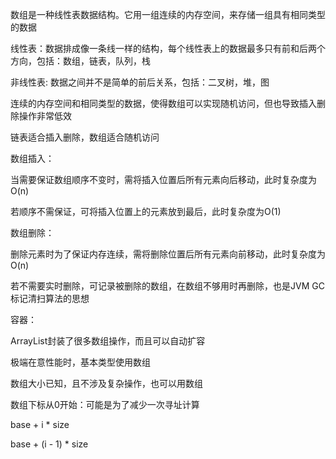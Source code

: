 数组是一种线性表数据结构。它用一组连续的内存空间，来存储一组具有相同类型的数据

线性表：数据排成像一条线一样的结构，每个线性表上的数据最多只有前和后两个方向，包括：数组，链表，队列，栈

非线性表: 数据之间并不是简单的前后关系，包括：二叉树，堆，图

连续的内存空间和相同类型的数据，使得数组可以实现随机访问，但也导致插入删除操作非常低效

链表适合插入删除，数组适合随机访问

数组插入：

当需要保证数组顺序不变时，需将插入位置后所有元素向后移动，此时复杂度为O(n)

若顺序不需保证，可将插入位置上的元素放到最后，此时复杂度为O(1)

数组删除：

删除元素时为了保证内存连续，需将删除位置后所有元素向前移动，此时复杂度为O(n)

若不需要实时删除，可记录被删除的数组，在数组不够用时再删除，也是JVM GC 标记清扫算法的思想

容器：

ArrayList封装了很多数组操作，而且可以自动扩容

极端在意性能时，基本类型使用数组

数组大小已知，且不涉及复杂操作，也可以用数组

数组下标从0开始：可能是为了减少一次寻址计算

base + i * size  

base + (i - 1) * size
